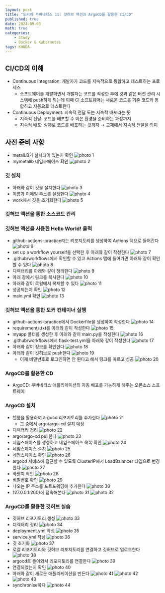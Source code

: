 ```yaml
---
layout: post
title: "도커와 쿠버네티스 11: 깃허브 액션과 ArgoCD를 활용한 CI/CD"
published: true
date: 2024-09-03
math: true
categories: 
    - Study
    - Docker & Kubernetes
tags: KHUDA
---
```


## CI/CD의 이해
- Continuous Integration: 개발자가 코드를 지속적으로 통합하고 테스트하는 프로세스
	- 소프트웨어를 개발하면서 개발자는 코드를 작성한 후에 깃과 같은 버전 관리 시스템에 push하게 되는데 이때 CI 소프트웨어는 새로운 코드를 기존 코드와 통합하고 자동으로 테스트한다
- Continuous Deployment: 지속적 전달 도는 지속적 배포라는 뜻
	- 지속적 전달: 코드를 배포할 수 이쓴 환경을 준비하는 과정까지
	- 지속적 배포: 실제로 코드를 배포하는 것까지
	→ 교재에서 지속적 전달을 의미

## 사전 준비 사항
- metalLB가 설치되어 있는지 확인 ![photo 1](/assets/img/posts/docker11/img1.png)
- mymetallb 네임스페이스 확인 ![photo 2](/assets/img/posts/docker11/img2.png)

### 깃 설치
- 아래와 같이 깃을 설치한다 ![photo 3](/assets/img/posts/docker11/img3.png)
- 이름과 이메일 주소를 설정한다 ![photo 4](/assets/img/posts/docker11/img4.png)
- work에서 깃을 초기화한다 ![photo 5](/assets/img/posts/docker11/img5.png)

### 깃허브 액션을 통한 소스코드 관리
### 깃허브 액션을 사용한 Hello World! 출력
- github-actions-practice라는 리포지토리를 생성하여 Actions 택으로 들어간다 ![photo 6](/assets/img/posts/docker11/img6.png)
- set up a workflow yourself을 선택한 후 아래와 같이 작성한다 ![photo 7](/assets/img/posts/docker11/img7.png)
- .github/workflows에서 확인할 수 있고 Actions 탭에 들어가면 아래와 같이 확인할 수 있다 ![photo 8](/assets/img/posts/docker11/img8.png)
- 디렉터리를 아래와 같이 정리한다 ![photo 9](/assets/img/posts/docker11/img9.png)
- 아래 창에서 링크를 복사한다 ![photo 10](/assets/img/posts/docker11/img10.png)
- 아래와 같이 로컬에서 복제할 수 있다 ![photo 11](/assets/img/posts/docker11/img11.png)
- 성공되는지 확인 ![photo 12](/assets/img/posts/docker11/img12.png)
- main.yml 확인 ![photo 13](/assets/img/posts/docker11/img13.png)

### 깃허브 액션을 통한 도커 컨테이너 실행
- github-actions-practice에서 Dockerfile을 생성하여 작성한다 ![photo 14](/assets/img/posts/docker11/img14.png)
- requirements.txt를 아래와 같이 작성한다 
	![photo 15](/assets/img/posts/docker11/img15.png)
- myapp 폴더를 생성한 후 아래와 같이 main.py를 작성한다 ![photo 16](/assets/img/posts/docker11/img16.png)
- .github/workflows에서 flask-test.yml을 아래와 같이 작성한다 ![photo 17](/assets/img/posts/docker11/img17.png)
- 아래와 같이 정보를 확인한다 ![photo 18](/assets/img/posts/docker11/img18.png)
- 아래와 같이 깃허브로 push한다 ![photo 19](/assets/img/posts/docker11/img19.png)
	- 이제 비밀번호로 로그인하면 안 된다고 해서 링크를 따르고 성공 ![photo 20](/assets/img/posts/docker11/img20.png)

### ArgoCD를 활용한 CD
- ArgoCD: 쿠버네티스 애플리케이션의 자동 배포를 가능하게 해주는 오픈소스 소프트웨어

### ArgoCD 설치
- 헬름을 활용하여 argocd 리포지토리를 추가한다 ![photo 21](/assets/img/posts/docker11/img21.png)
	- 그 중에서 argo/argo-cd 설치 예정
- 디렉터리 정리 ![photo 22](/assets/img/posts/docker11/img22.png)
- argo/argo-cd pull한다 ![photo 23](/assets/img/posts/docker11/img23.png)
- 네임스페이스를 생성하고 네임스페이스 목록 확인 ![photo 24](/assets/img/posts/docker11/img24.png)
- 네임스페이스 설치 ![photo 25](/assets/img/posts/docker11/img25.png)
- 네임스페이스 확인 ![photo 26](/assets/img/posts/docker11/img26.png)
- argocd 서비스에 접근할 수 있도록 ClusterIP에서 LoadBalancer 타입으로 변경한다 ![photo 27](/assets/img/posts/docker11/img27.png)
- 바뀐지 확인 ![photo 28](/assets/img/posts/docker11/img28.png)
- 비밀번호 확인 ![photo 29](/assets/img/posts/docker11/img29.png)
- 나오는 IP 주소를 포트포워딩에 추가한다 ![photo 30](/assets/img/posts/docker11/img30.png)
- 127.0.0.1:2001에 접속해본다 ![photo 31](/assets/img/posts/docker11/img31.png) ![photo 32](/assets/img/posts/docker11/img32.png)

### ArgoCD를 활용한 깃허브 실습
- 깃허브 리포지토리 생성 ![photo 33](/assets/img/posts/docker11/img33.png)
- 디렉터리 정리 ![photo 34](/assets/img/posts/docker11/img34.png)
- deployment.yml 작성 ![photo 35](/assets/img/posts/docker11/img35.png)
- service.yml 작성 ![photo 36](/assets/img/posts/docker11/img36.png)
- 깃 초기화 ![photo 37](/assets/img/posts/docker11/img37.png)
- 로컬 리포지토리와 깃허브 리포지토리를 연결하고 깃허브로 업로드한다 ![photo 38](/assets/img/posts/docker11/img38.png)
- argocd로 돌아와서 리포지토리를 연결한다 ![photo 39](/assets/img/posts/docker11/img39.png)
- 연결되었는지 확인 ![photo 40](/assets/img/posts/docker11/img40.png)
- 아래와 같이 새로운 애플리케이션을 만든다 ![photo 41](/assets/img/posts/docker11/img41.png) ![photo 42](/assets/img/posts/docker11/img42.png) ![photo 43](/assets/img/posts/docker11/img43.png)
- synchronise하다 ![photo 44](/assets/img/posts/docker11/img44.png)